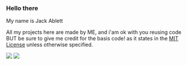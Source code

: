 ### Hello there 
My name is Jack Ablett

All my projects here are made by ME, and i'am ok with you reusing code BUT be sure to give me credit for the basis code! as it states in the [MIT License](https://opensource.org/licenses/MIT) unless otherwise specified.


![](https://github-readme-stats.vercel.app/api?username=jackablett&show_icons=true&include_all_commits=true&theme=dark)    ![](https://github-readme-stats.vercel.app/api/top-langs/?username=jackablett&layout=default&theme=dark)
